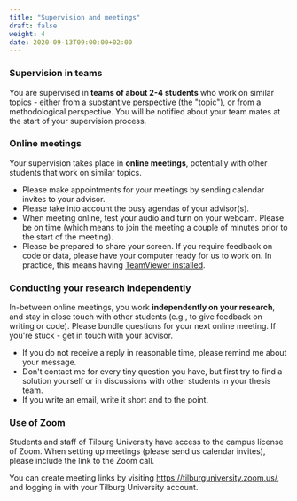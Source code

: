 ```yaml
---
title: "Supervision and meetings"
draft: false
weight: 4
date: 2020-09-13T09:00:00+02:00
---
```


### Supervision in teams
You are supervised in __teams of about 2-4 students__ who work on similar topics - either from a substantive perspective (the "topic"), or from a methodological perspective. You will be notified about your team mates at the start of your supervision process.

### Online meetings
Your supervision takes place in __online meetings__, potentially with other students that work on similar topics.

  * Please make appointments for your meetings by sending calendar invites to your advisor.
  * Please take into account the busy agendas of your advisor(s).
  * When meeting online, test your audio and turn on your webcam. Please be on time (which means to join the meeting a couple of minutes prior to the start of the meeting).
  * Please be prepared to share your screen. If you require feedback on code or data, please have your computer ready for us to work on. In practice, this means having [TeamViewer installed](http://tilburgsciencehub.com/setup/teamviewer).

### Conducting your research independently
In-between online meetings, you work __independently on your research__, and stay in close touch with other students (e.g., to give feedback on writing or code). Please bundle questions for your next online meeting. If you're stuck - get in touch with your advisor.

* If you do not receive a reply in reasonable time, please remind me about your message.
* Don't contact me for every tiny question you have, but first try to find a solution yourself or in discussions with other students in your thesis team.
* If you write an email, write it short and to the point.

### Use of Zoom
<!--Microsoft Teams
We will use Microsoft Teams for online meetings and communication. You will receive an invitation to join the Team after the official start of your supervision period (as of January 2021).
-->
Students and staff of Tilburg University have access to the campus license of Zoom. When setting up meetings (please send us calendar invites), please include the link to the Zoom call.

You can create meeting links by visiting https://tilburguniversity.zoom.us/, and logging in with your Tilburg University account.
